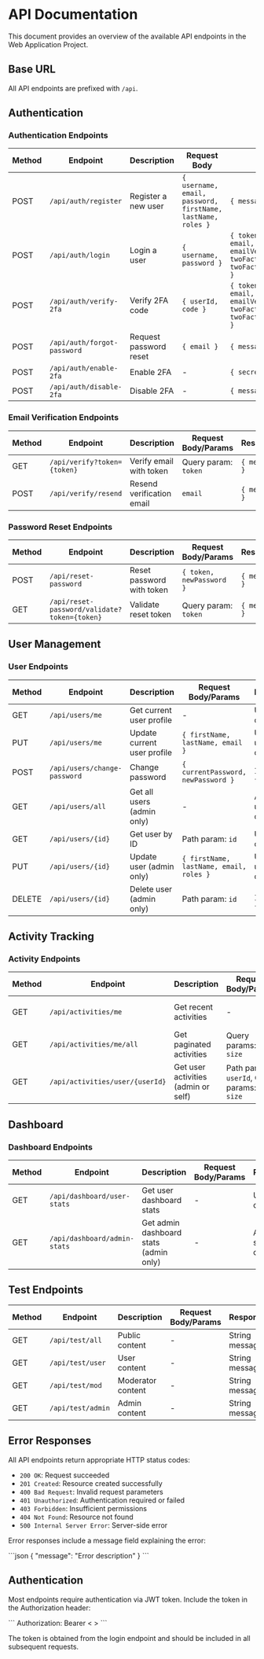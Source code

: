 # API Documentation

This document provides an overview of the available API endpoints in the Web Application Project.

## Base URL

All API endpoints are prefixed with `/api`.

## Authentication

### Authentication Endpoints

| Method | Endpoint | Description | Request Body | Response |
|--------|----------|-------------|-------------|----------|
| POST | `/api/auth/register` | Register a new user | `{ username, email, password, firstName, lastName, roles }` | `{ message }` |
| POST | `/api/auth/login` | Login a user | `{ username, password }` | `{ token, id, username, email, roles, emailVerified, twoFactorEnabled, twoFactorAuthenticated }` |
| POST | `/api/auth/verify-2fa` | Verify 2FA code | `{ userId, code }` | `{ token, id, username, email, roles, emailVerified, twoFactorEnabled, twoFactorAuthenticated }` |
| POST | `/api/auth/forgot-password` | Request password reset | `{ email }` | `{ message }` |
| POST | `/api/auth/enable-2fa` | Enable 2FA | - | `{ secret, qrCodeUrl }` |
| POST | `/api/auth/disable-2fa` | Disable 2FA | - | `{ message }` |

### Email Verification Endpoints

| Method | Endpoint | Description | Request Body/Params | Response |
|--------|----------|-------------|-------------|----------|
| GET | `/api/verify?token={token}` | Verify email with token | Query param: `token` | `{ message }` |
| POST | `/api/verify/resend` | Resend verification email | `email` | `{ message }` |

### Password Reset Endpoints

| Method | Endpoint | Description | Request Body/Params | Response |
|--------|----------|-------------|-------------|----------|
| POST | `/api/reset-password` | Reset password with token | `{ token, newPassword }` | `{ message }` |
| GET | `/api/reset-password/validate?token={token}` | Validate reset token | Query param: `token` | `{ message }` |

## User Management

### User Endpoints

| Method | Endpoint | Description | Request Body/Params | Response |
|--------|----------|-------------|-------------|----------|
| GET | `/api/users/me` | Get current user profile | - | User object |
| PUT | `/api/users/me` | Update current user profile | `{ firstName, lastName, email }` | Updated user object |
| POST | `/api/users/change-password` | Change password | `{ currentPassword, newPassword }` | `{ message }` |
| GET | `/api/users/all` | Get all users (admin only) | - | Array of user objects |
| GET | `/api/users/{id}` | Get user by ID | Path param: `id` | User object |
| PUT | `/api/users/{id}` | Update user (admin only) | `{ firstName, lastName, email, roles }` | Updated user object |
| DELETE | `/api/users/{id}` | Delete user (admin only) | Path param: `id` | `{ message }` |

## Activity Tracking

### Activity Endpoints

| Method | Endpoint | Description | Request Body/Params | Response |
|--------|----------|-------------|-------------|----------|
| GET | `/api/activities/me` | Get recent activities | - | Array of activity objects |
| GET | `/api/activities/me/all` | Get paginated activities | Query params: `page`, `size` | Paginated activity objects |
| GET | `/api/activities/user/{userId}` | Get user activities (admin or self) | Path param: `userId`, Query params: `page`, `size` | Paginated activity objects |

## Dashboard

### Dashboard Endpoints

| Method | Endpoint | Description | Request Body/Params | Response |
|--------|----------|-------------|-------------|----------|
| GET | `/api/dashboard/user-stats` | Get user dashboard stats | - | User stats object |
| GET | `/api/dashboard/admin-stats` | Get admin dashboard stats (admin only) | - | Admin stats object |

## Test Endpoints

| Method | Endpoint | Description | Request Body/Params | Response |
|--------|----------|-------------|-------------|----------|
| GET | `/api/test/all` | Public content | - | String message |
| GET | `/api/test/user` | User content | - | String message |
| GET | `/api/test/mod` | Moderator content | - | String message |
| GET | `/api/test/admin` | Admin content | - | String message |

## Error Responses

All API endpoints return appropriate HTTP status codes:

- `200 OK`: Request succeeded
- `201 Created`: Resource created successfully
- `400 Bad Request`: Invalid request parameters
- `401 Unauthorized`: Authentication required or failed
- `403 Forbidden`: Insufficient permissions
- `404 Not Found`: Resource not found
- `500 Internal Server Error`: Server-side error

Error responses include a message field explaining the error:

\`\`\`json
{
  "message": "Error description"
}
\`\`\`

## Authentication

Most endpoints require authentication via JWT token. Include the token in the Authorization header:

\`\`\`
Authorization: Bearer < >
\`\`\`

The token is obtained from the login endpoint and should be included in all subsequent requests.

